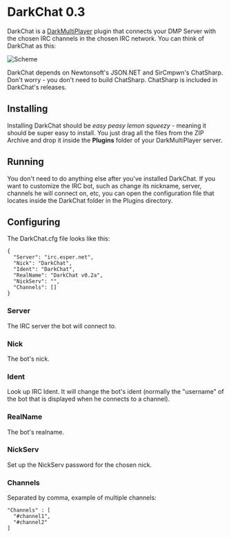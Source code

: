 DarkChat 0.3
========

DarkChat is a [DarkMultiPlayer](https://github.com/godarklight/DarkMultiPlayer) plugin that connects your DMP Server with the chosen IRC channels in the chosen IRC network. You can think of DarkChat as this:

![Scheme](http://i.imgur.com/C3J56Ul.png)


DarkChat depends on Newtonsoft's JSON.NET and SirCmpwn's ChatSharp. Don't worry - you don't need to build ChatSharp. ChatSharp is included in DarkChat's releases.


## Installing

Installing DarkChat should be *easy peasy lemon squeezy* - meaning it should be super easy to install. You just drag all the files from the ZIP Archive and drop it inside the **Plugins** folder of your DarkMultiPlayer server.



## Running

You don't need to do anything else after you've installed DarkChat. If you want to customize the IRC bot, such as change its nickname, server, channels he will connect on, etc, you can open the configuration file that locates inside the DarkChat folder in the Plugins directory.


## Configuring

The DarkChat.cfg file looks like this:

```
{
  "Server": "irc.esper.net",
  "Nick": "DarkChat",
  "Ident": "DarkChat",
  "RealName": "DarkChat v0.2a",
  "NickServ": "",
  "Channels": []
}
```

### Server

The IRC server the bot will connect to.

### Nick

The bot's nick.

### Ident

Look up IRC Ident. It will change the bot's ident (normally the "username" of the bot that is displayed when he connects to a channel).

### RealName

The bot's realname.

### NickServ

Set up the NickServ password for the chosen nick.

### Channels

Separated by comma, example of multiple channels:

```
"Channels" : [
  "#channel1",
  "#channel2"
]
```
